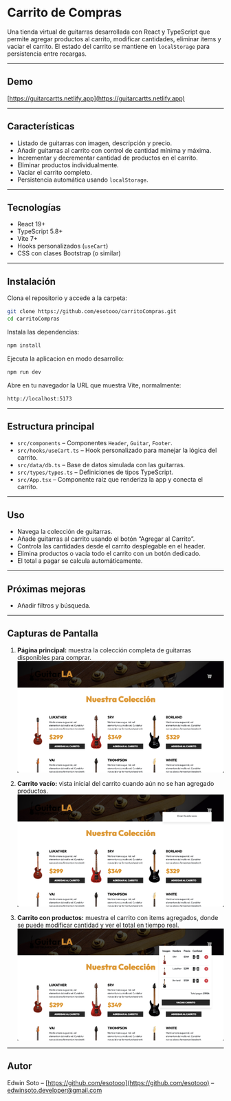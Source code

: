 # Carrito de Compras

Una tienda virtual de guitarras desarrollada con React y TypeScript que permite agregar productos al carrito, modificar cantidades, eliminar items y vaciar el carrito. El estado del carrito se mantiene en `localStorage` para persistencia entre recargas.

---

## Demo

[https://guitarcartts.netlify.app](https://guitarcartts.netlify.app)

---

## Características

- Listado de guitarras con imagen, descripción y precio.
- Añadir guitarras al carrito con control de cantidad mínima y máxima.
- Incrementar y decrementar cantidad de productos en el carrito.
- Eliminar productos individualmente.
- Vaciar el carrito completo.
- Persistencia automática usando `localStorage`.

---

## Tecnologías

- React 19+
- TypeScript 5.8+
- Vite 7+
- Hooks personalizados (`useCart`)
- CSS con clases Bootstrap (o similar)

---

## Instalación

Clona el repositorio y accede a la carpeta:

```bash
git clone https://github.com/esotooo/carritoCompras.git
cd carritoCompras
```

Instala las dependencias:

```bash
npm install
```

Ejecuta la aplicacion en modo desarrollo:

```bash
npm run dev
```

Abre en tu navegador la URL que muestra Vite, normalmente:

```bash
http://localhost:5173
```
---

## Estructura principal

- `src/components` – Componentes `Header`, `Guitar`, `Footer`.
- `src/hooks/useCart.ts` – Hook personalizado para manejar la lógica del carrito.
- `src/data/db.ts` – Base de datos simulada con las guitarras.
- `src/types/types.ts` – Definiciones de tipos TypeScript.
- `src/App.tsx` – Componente raíz que renderiza la app y conecta el carrito.

---

## Uso

- Navega la colección de guitarras.
- Añade guitarras al carrito usando el botón “Agregar al Carrito”.
- Controla las cantidades desde el carrito desplegable en el header.
- Elimina productos o vacía todo el carrito con un botón dedicado.
- El total a pagar se calcula automáticamente.

---

## Próximas mejoras

- Añadir filtros y búsqueda.

---

## Capturas de Pantalla

1. **Página principal:** muestra la colección completa de guitarras disponibles para comprar.  
![Página principal con productos](/img/carritoCompras1.png)

2. **Carrito vacío:** vista inicial del carrito cuando aún no se han agregado productos.  
![Carrito vacío](/img/carritoCompras2.png)

3. **Carrito con productos:** muestra el carrito con items agregados, donde se puede modificar cantidad y ver el total en tiempo real.  
![Carrito con productos y total](/img/carritoCompras3.png)

---

## Autor

Edwin Soto – [https://github.com/esotooo](https://github.com/esotooo) – edwinsoto.developer@gmail.com

